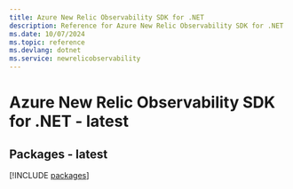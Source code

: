 ```yaml
---
title: Azure New Relic Observability SDK for .NET
description: Reference for Azure New Relic Observability SDK for .NET
ms.date: 10/07/2024
ms.topic: reference
ms.devlang: dotnet
ms.service: newrelicobservability
---
```

# Azure New Relic Observability SDK for .NET - latest
## Packages - latest
[!INCLUDE [packages](new-relic-observability-index.md)]
